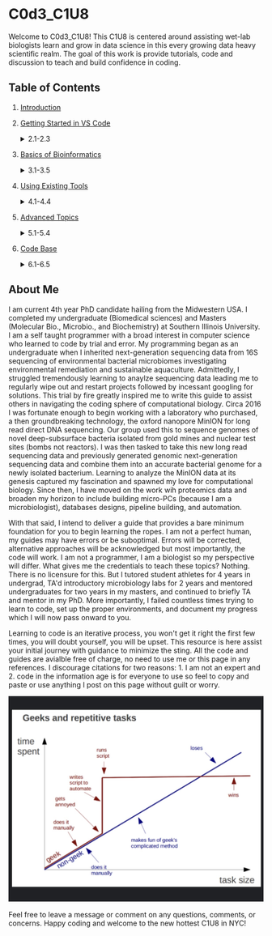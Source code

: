 # C0d3_C1U8

Welcome to C0d3_C1U8! This C1U8 is centered around assisting wet-lab biologists learn and grow in data science in this every growing data heavy scientific realm. The goal of this work is provide tutorials, code and discussion to teach and build confidence in coding.

## Table of Contents

1. [Introduction]()<br>

2. [Getting Started in VS Code](./Getting%20Started%20in%20VS%20Code/SwitchingFromR/Introduction.md)<br><details><summary>2.1-2.3</summary>
   2.1. [Switching from RStudio to VS Code](./Getting%20Started%20in%20VS%20Code/SwitchingFromR/Introduction.md)<br>
   2.2. [Setting up Python in VS Code](/Getting%20Started%20in%20VS%20Code/SettingUpPython/SettingUpPythonIntroduction.md)<br>
   2.3. [Other recommended VS Code Extenstions](/Getting%20Started%20in%20VS%20Code/AdditionalExtensions/additionalextensions.md)<br>
   </details>
3. [Basics of Bioinformatics]()<br><details><summary>3.1-3.5</summary>
   3.1. [Understanding File Types and Formats]()<br>
   3.2. [File Import]()<br>
   3.3. [Data Cleaning and Organizing]()<br>
   3.4. [Summarizing Data]()<br>
   3.5. [Functions, Loops, Decorators]()<br>
   </details>
4. [Using Existing Tools]()<br><details><summary>4.1-4.4</summary>
   4.1. [Command Line Tools and BASH]()<br>
   4.2. [Read Alignment]()<br>
   4.3. [Short and Long Read DNA Sequencing]()<br>
   4.4. [Bacterial Genome Assembly]()<br>
   </details>
5. [Advanced Topics]()<br><details><summary>5.1-5.4</summary>
   5.1. [Automation and Scripting]()<br>
   5.2. [Database Management]()<br>
   5.3. [Building a Custom Computer Cluster]()<br>
   5.4. [Building a Data Dashboard]()<br>
   </details>
6. [Code Base]()<br><details><summary>6.1-6.5</summary>
   6.1. [Manipulating Text]()<br>
   6.2. [Filtering Data]()<br>
   6.3. [Parsing Data]()<br>
   6.4. [Quality of Life]()<br>
   6.5. [Solving Annoyances]()<br>
   </details>

## About Me

I am current 4th year PhD candidate hailing from the Midwestern USA. I completed my undergraduate (Biomedical sciences) and Masters (Molecular Bio., Microbio., and Biochemistry) at Southern Illinois University. I am a self taught programmer with a broad interest in computer science who learned to code by trial and error. My programming began as an undergraduate when I inherited next-generation sequencing data from 16S sequencing of environmental bacterial microbiomes investigating environmental remediation and sustainable aquaculture. Admittedly, I struggled tremendously learning to anaylze sequencing data leading me to regularly wipe out and restart projects followed by incessant googling for solutions. This trial by fire greatly inspired me to write this guide to assist others in navigating the coding sphere of computational biology. Circa 2016 I was fortunate enough to begin working with a laboratory who purchased, a then groundbreaking technology, the oxford nanopore MinION for long read direct DNA sequencing. Our group used this to sequence genomes of novel deep-subsurface bacteria isolated from gold mines and nuclear test sites (bombs not reactors). I was then tasked to take this new long read sequencing data and previously generated genomic next-generation sequencing data and combine them into an accurate bacterial genome for a newly isolated bacterium. Learning to analyze the MinION data at its genesis captured my fascination and spawned my love for computational biology. Since then, I have moved on the work wih proteomics data and broaden my horizon to include building micro-PCs (because I am a microbiologist), databases designs, pipeline building, and automation.

With that said, I intend to deliver a guide that provides a bare minimum foundation for you to begin learning the ropes. I am not a perfect human, my guides may have errors or be suboptimal. Errors will be corrected, alternative approaches will be acknowledged but most importantly, the code will work. I am not a programmer, I am a biologist so my perspective will differ. What gives me the credentials to teach these topics? Nothing. There is no licensure for this. But I tutored student athletes for 4 years in undergrad, TA'd introductory microbiology labs for 2 years and mentored undergraduates for two years in my masters, and continued to briefly TA and mentor in my PhD. More importantly, I failed countless times trying to learn to code, set up the proper environments, and document my progress which I will now pass onward to you.

Learning to code is an iterative process, you won't get it right the first few times, you will doubt yourself, you will be upset. This resource is here assist your initial journey with guidance to minimize the sting. All the code and guides are avialble free of charge, no need to use me or this page in any references. I discourage citations for two reasons: 1. I am not an expert and 2. code in the information age is for everyone to use so feel to copy and paste or use anything I post on this page without guilt or worry.

![](./.images/main/GeeksLearning.jpeg)

Feel free to leave a message or comment on any questions, comments, or concerns. Happy coding and welcome to the new hottest C1U8 in NYC!
